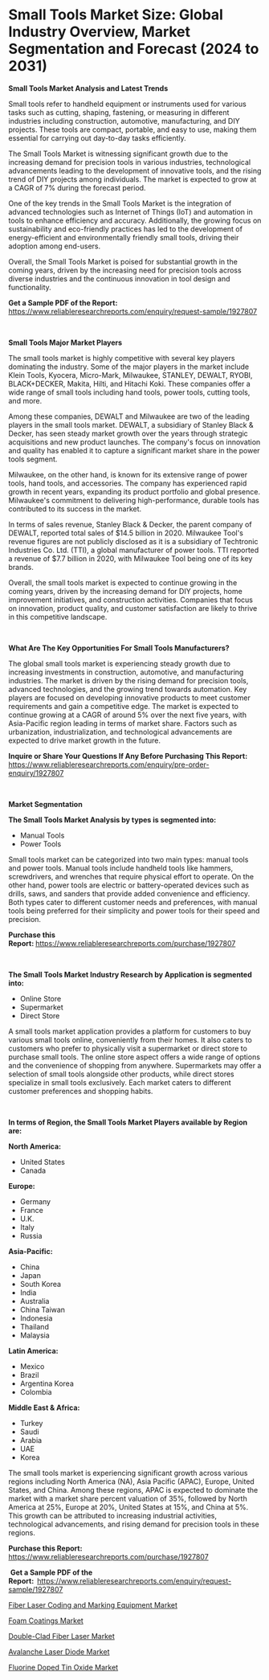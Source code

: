 <p><h1>Small Tools Market Size: Global Industry Overview, Market Segmentation and Forecast (2024 to 2031)</h1></p><p><strong>Small Tools Market Analysis and Latest Trends</strong></p>
<p><p>Small tools refer to handheld equipment or instruments used for various tasks such as cutting, shaping, fastening, or measuring in different industries including construction, automotive, manufacturing, and DIY projects. These tools are compact, portable, and easy to use, making them essential for carrying out day-to-day tasks efficiently.</p><p>The Small Tools Market is witnessing significant growth due to the increasing demand for precision tools in various industries, technological advancements leading to the development of innovative tools, and the rising trend of DIY projects among individuals. The market is expected to grow at a CAGR of 7% during the forecast period.</p><p>One of the key trends in the Small Tools Market is the integration of advanced technologies such as Internet of Things (IoT) and automation in tools to enhance efficiency and accuracy. Additionally, the growing focus on sustainability and eco-friendly practices has led to the development of energy-efficient and environmentally friendly small tools, driving their adoption among end-users.</p><p>Overall, the Small Tools Market is poised for substantial growth in the coming years, driven by the increasing need for precision tools across diverse industries and the continuous innovation in tool design and functionality.</p></p>
<p><strong>Get a Sample PDF of the Report:&nbsp;</strong> <a href="https://www.reliableresearchreports.com/enquiry/request-sample/1927807">https://www.reliableresearchreports.com/enquiry/request-sample/1927807</a></p>
<p>&nbsp;</p>
<p><strong>Small Tools Major Market Players</strong></p>
<p><p>The small tools market is highly competitive with several key players dominating the industry. Some of the major players in the market include Klein Tools, Kyocera, Micro-Mark, Milwaukee, STANLEY, DEWALT, RYOBI, BLACK+DECKER, Makita, Hilti, and Hitachi Koki. These companies offer a wide range of small tools including hand tools, power tools, cutting tools, and more.</p><p>Among these companies, DEWALT and Milwaukee are two of the leading players in the small tools market. DEWALT, a subsidiary of Stanley Black & Decker, has seen steady market growth over the years through strategic acquisitions and new product launches. The company's focus on innovation and quality has enabled it to capture a significant market share in the power tools segment.</p><p>Milwaukee, on the other hand, is known for its extensive range of power tools, hand tools, and accessories. The company has experienced rapid growth in recent years, expanding its product portfolio and global presence. Milwaukee's commitment to delivering high-performance, durable tools has contributed to its success in the market.</p><p>In terms of sales revenue, Stanley Black & Decker, the parent company of DEWALT, reported total sales of $14.5 billion in 2020. Milwaukee Tool's revenue figures are not publicly disclosed as it is a subsidiary of Techtronic Industries Co. Ltd. (TTI), a global manufacturer of power tools. TTI reported a revenue of $7.7 billion in 2020, with Milwaukee Tool being one of its key brands.</p><p>Overall, the small tools market is expected to continue growing in the coming years, driven by the increasing demand for DIY projects, home improvement initiatives, and construction activities. Companies that focus on innovation, product quality, and customer satisfaction are likely to thrive in this competitive landscape.</p></p>
<p>&nbsp;</p>
<p><strong>What Are The Key Opportunities For Small Tools Manufacturers?</strong></p>
<p><p>The global small tools market is experiencing steady growth due to increasing investments in construction, automotive, and manufacturing industries. The market is driven by the rising demand for precision tools, advanced technologies, and the growing trend towards automation. Key players are focused on developing innovative products to meet customer requirements and gain a competitive edge. The market is expected to continue growing at a CAGR of around 5% over the next five years, with Asia-Pacific region leading in terms of market share. Factors such as urbanization, industrialization, and technological advancements are expected to drive market growth in the future.</p></p>
<p><strong>Inquire or Share Your Questions If Any Before Purchasing This Report:</strong> <a href="https://www.reliableresearchreports.com/enquiry/pre-order-enquiry/1927807">https://www.reliableresearchreports.com/enquiry/pre-order-enquiry/1927807</a></p>
<p>&nbsp;</p>
<p><strong>Market Segmentation</strong></p>
<p><strong>The Small Tools Market Analysis by types is segmented into:</strong></p>
<p><ul><li>Manual Tools</li><li>Power Tools</li></ul></p>
<p><p>Small tools market can be categorized into two main types: manual tools and power tools. Manual tools include handheld tools like hammers, screwdrivers, and wrenches that require physical effort to operate. On the other hand, power tools are electric or battery-operated devices such as drills, saws, and sanders that provide added convenience and efficiency. Both types cater to different customer needs and preferences, with manual tools being preferred for their simplicity and power tools for their speed and precision.</p></p>
<p><strong>Purchase this Report:&nbsp;</strong><a href="https://www.reliableresearchreports.com/purchase/1927807">https://www.reliableresearchreports.com/purchase/1927807</a></p>
<p>&nbsp;</p>
<p><strong>The Small Tools Market Industry Research by Application is segmented into:</strong></p>
<p><ul><li>Online Store</li><li>Supermarket</li><li>Direct Store</li></ul></p>
<p><p>A small tools market application provides a platform for customers to buy various small tools online, conveniently from their homes. It also caters to customers who prefer to physically visit a supermarket or direct store to purchase small tools. The online store aspect offers a wide range of options and the convenience of shopping from anywhere. Supermarkets may offer a selection of small tools alongside other products, while direct stores specialize in small tools exclusively. Each market caters to different customer preferences and shopping habits.</p></p>
<p>&nbsp;</p>
<p><strong>In terms of Region, the Small Tools Market Players available by Region are:</strong></p>
<p>
    <p> <strong> North America: </strong>
        <ul>
            <li>United States</li>
            <li>Canada</li>
        </ul>
        </p> 
    <p> <strong> Europe: </strong>
        <ul>
            <li>Germany</li>
            <li>France</li>
            <li>U.K.</li>
            <li>Italy</li>
            <li>Russia</li>
        </ul>
        </p> 
    <p> <strong> Asia-Pacific: </strong>
        <ul>
            <li>China</li>
            <li>Japan</li>
            <li>South Korea</li>
            <li>India</li>
            <li>Australia</li>
            <li>China Taiwan</li>
            <li>Indonesia</li>
            <li>Thailand</li>
            <li>Malaysia</li>
        </ul>
        </p> 
    <p> <strong> Latin America: </strong>
        <ul>
            <li>Mexico</li>
            <li>Brazil</li>
            <li>Argentina Korea</li>
            <li>Colombia</li>
        </ul>
        </p> 
    <p> <strong> Middle East & Africa: </strong>
        <ul>
            <li>Turkey</li>
            <li>Saudi</li>
            <li>Arabia</li>
            <li>UAE</li>
            <li>Korea</li>
        </ul>
    </p>
    </p>
<p><p>The small tools market is experiencing significant growth across various regions including North America (NA), Asia Pacific (APAC), Europe, United States, and China. Among these regions, APAC is expected to dominate the market with a market share percent valuation of 35%, followed by North America at 25%, Europe at 20%, United States at 15%, and China at 5%. This growth can be attributed to increasing industrial activities, technological advancements, and rising demand for precision tools in these regions.</p></p>
<p><strong>Purchase this Report: </strong><a href="https://www.reliableresearchreports.com/purchase/1927807">https://www.reliableresearchreports.com/purchase/1927807</a></p>
<p>&nbsp;<strong>Get a Sample PDF of the Report:&nbsp;&nbsp;</strong><a href="https://www.reliableresearchreports.com/enquiry/request-sample/1927807">https://www.reliableresearchreports.com/enquiry/request-sample/1927807</a></p>
<p><strong></strong></p>
<p><p><a href="https://forested-sushi-9b0.notion.site/Fiber-Laser-Coding-and-Marking-Equipment-Market-with-the-goal-of-estimating-the-market-size-and-futu-1f4d5cb12cd74cca95e84132d21a670b">Fiber Laser Coding and Marking Equipment Market</a></p><p><a href="https://view.publitas.com/reportprime-1/foam-coatings-market-size-share-trends-analysis-report-by-application-regional-outlook-competitive-strategies-and-segment-forecasts-2024-2031/">Foam Coatings Market</a></p><p><a href="https://lydian-appliance-61d.notion.site/Double-Clad-Fiber-Laser-Market-Furnish-Information-about-Market-Size-Market-Share-Market-Dynamics--6681a9e3db25421ba5c43c8acedfaba9">Double-Clad Fiber Laser Market</a></p><p><a href="https://summer-dogwood-3e9.notion.site/Avalanche-Laser-Diode-Market-Research-Report-Unlocks-Analysis-on-the-Market-Financial-Status-Market-99facf1fdb6a4b829f398db5ab5a25ac">Avalanche Laser Diode Market</a></p><p><a href="https://view.publitas.com/reportprime-1/fluorine-doped-tin-oxide-market-offer-valuable-insights-into-market-size-market-share-market-trends-and-projections-spanning-from-2024-to-2031/">Fluorine Doped Tin Oxide Market</a></p></p>